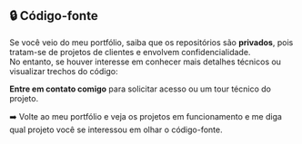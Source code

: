 ## 🔒 Código-fonte

Se você veio do meu portfólio, saiba que os repositórios são **privados**, pois tratam-se de projetos de clientes e envolvem confidencialidade.  
No entanto, se houver interesse em conhecer mais detalhes técnicos ou visualizar trechos do código:

**Entre em contato comigo** para solicitar acesso ou um tour técnico do projeto.  

➡️ Volte ao meu portfólio e veja os projetos em funcionamento e me diga qual projeto você se interessou em olhar o código-fonte.
